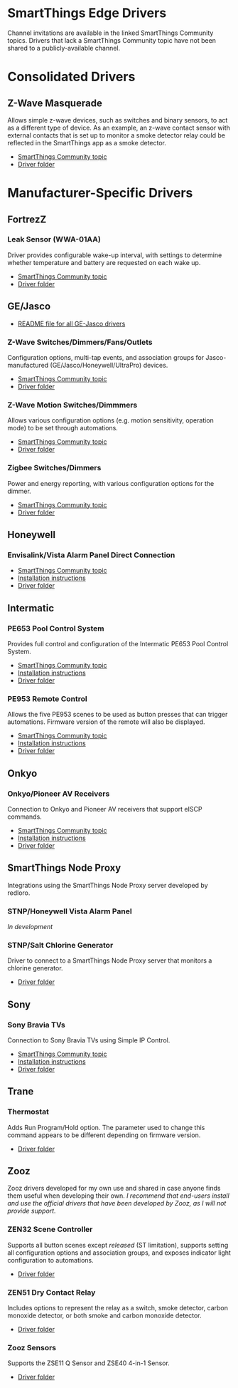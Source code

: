 # SmartThings Edge Drivers
Channel invitations are available in the linked SmartThings Community topics. Drivers that lack a SmartThings Community topic have not been shared to a publicly-available channel.

# Consolidated Drivers

## Z-Wave Masquerade

Allows simple z-wave devices, such as switches and binary sensors, to act as a different type of device. As an example, an z-wave contact sensor with external contacts that is set up to monitor a smoke detector relay could be reflected in the SmartThings app as a smoke detector.
- [SmartThings Community topic]()
- [Driver folder](/Consolidated%20Drivers/zwave-masquerade)

# Manufacturer-Specific Drivers
## FortrezZ

### Leak Sensor (WWA-01AA)

Driver provides configurable wake-up interval, with settings to determine whether temperature and battery are requested on each wake up.
- [SmartThings Community topic](https://community.smartthings.com/t/st-edge-fortrezz-wwa-01aa-temperature-and-leak-sensor/233027)
- [Driver folder](/FortrezZ/WWA-01AA%20Leak%20Sensor/zwave-fortrezz-leak)

## GE/Jasco
- [README file for all GE-Jasco drivers](/GE-Jasco/README.md)

### Z-Wave Switches/Dimmers/Fans/Outlets
Configuration options, multi-tap events, and association groups for Jasco-manufactured (GE/Jasco/Honeywell/UltraPro) devices.
- [SmartThings Community topic](https://community.smartthings.com/t/st-edge-driver-for-ge-jasco-honeywell-z-wave-switches-dimmers-fans-outlets-and-plug-ins/236733)
- [Driver folder](/GE-Jasco/ge-zwave-switch)

### Z-Wave Motion Switches/Dimmmers
Allows various configuration options (e.g. motion sensitivity, operation mode) to be set through automations.
- [SmartThings Community topic](https://community.smartthings.com/t/st-edge-driver-for-ge-jasco-z-wave-motion-switches-and-dimmers-24770-26931-26932-26933/237043)
- [Driver folder](/GE-Jasco/ge-zwave-motion-switch)

### Zigbee Switches/Dimmers
Power and energy reporting, with various configuration options for the dimmer.
- [SmartThings Community topic](https://community.smartthings.com/t/st-edge-ge-jasco-zigbee-switches-and-dimmers/238000)
- [Driver folder](/GE-Jasco/ge-zigbee-switch)

## Honeywell

### Envisalink/Vista Alarm Panel Direct Connection
- [SmartThings Community topic](https://community.smartthings.com/t/st-edge-honeywell-ademco-vista-panel-envisalink/233766)
- [Installation instructions](/Honeywell/Envisalink-Vista/INSTALLATION.md)
- [Driver folder](/Honeywell/Envisalink-Vista/envisalink-honeywell-release)

## Intermatic

### PE653 Pool Control System
Provides full control and configuration of the Intermatic PE653 Pool Control System.
- [SmartThings Community topic](https://community.smartthings.com/t/st-edge-driver-for-intermatic-pool-control-system-pe653-pe953/239483)
- [Installation instructions](/Intermatic/PE653%20Pool%20Control%20System/README.md)
- [Driver folder](/Intermatic/PE653%20Pool%20Control%20System/intermatic-pe653)

### PE953 Remote Control
Allows the five PE953 scenes to be used as button presses that can trigger automations. Firmware version of the remote will also be displayed.
- [SmartThings Community topic](https://community.smartthings.com/t/st-edge-driver-for-intermatic-pool-control-system-pe653-pe953/239483)
- [Installation instructions](/Intermatic/PE953%20Remote%20Control/README.md)
- [Driver folder](/Intermatic/PE953%20Remote%20Control/intermatic-pe953)

## Onkyo

### Onkyo/Pioneer AV Receivers
Connection to Onkyo and Pioneer AV receivers that support eISCP commands.
- [SmartThings Community topic](https://community.smartthings.com/t/st-edge-onkyo-pioneer-av-receivers/239992?u=philh30)
- [Installation instructions](/Onkyo/README.md)
- [Driver folder](/Onkyo/onkyo-receiver/)

## SmartThings Node Proxy
Integrations using the SmartThings Node Proxy server developed by redloro.

### STNP/Honeywell Vista Alarm Panel

*In development*

### STNP/Salt Chlorine Generator
Driver to connect to a SmartThings Node Proxy server that monitors a chlorine generator.
- [Driver folder](/SmartThings%20Node%20Proxy/Salt%20Chlorine%20Generator/salt-stnp)

## Sony

### Sony Bravia TVs
Connection to Sony Bravia TVs using Simple IP Control.
- [SmartThings Community topic](https://community.smartthings.com/t/st-edge-sony-bravia-tvs/240685)
- [Installation instructions](/Sony/README.md)
- [Driver folder](/Sony/sony-bravia-tv/)

## Trane

### Thermostat
Adds Run Program/Hold option. The parameter used to change this command appears to be different depending on firmware version.
- [Driver folder](/Trane/Z-wave%20Thermostat/zwave-thermostat)

## Zooz
Zooz drivers developed for my own use and shared in case anyone finds them useful when developing their own. *I recommend that end-users install and use the official drivers that have been developed by Zooz, as I will not provide support.*

### ZEN32 Scene Controller
Supports all button scenes except *released* (ST limitation), supports setting all configuration options and association groups, and exposes indicator light configuration to automations.
- [Driver folder](/Zooz/zen32)

### ZEN51 Dry Contact Relay
Includes options to represent the relay as a switch, smoke detector, carbon monoxide detector, or both smoke and carbon monoxide detector.
- [Driver folder](/Zooz/zen51)

### Zooz Sensors
Supports the ZSE11 Q Sensor and ZSE40 4-in-1 Sensor.
- [Driver folder](/Zooz/zooz-sensor)
